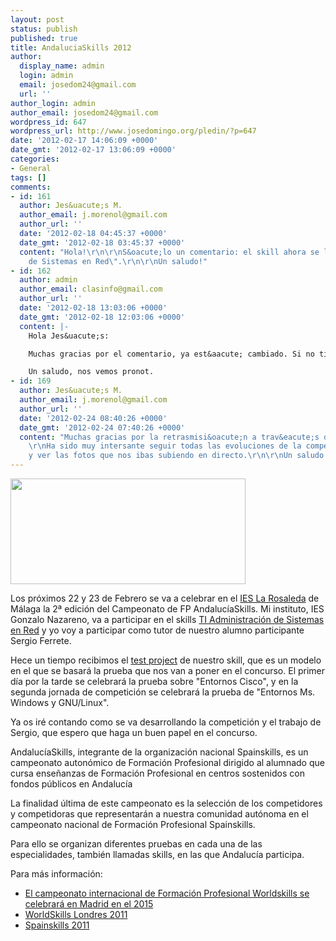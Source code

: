 ```yaml
---
layout: post
status: publish
published: true
title: AndaluciaSkills 2012
author:
  display_name: admin
  login: admin
  email: josedom24@gmail.com
  url: ''
author_login: admin
author_email: josedom24@gmail.com
wordpress_id: 647
wordpress_url: http://www.josedomingo.org/pledin/?p=647
date: '2012-02-17 14:06:09 +0000'
date_gmt: '2012-02-17 13:06:09 +0000'
categories:
- General
tags: []
comments:
- id: 161
  author: Jes&uacute;s M.
  author_email: j.morenol@gmail.com
  author_url: ''
  date: '2012-02-18 04:45:37 +0000'
  date_gmt: '2012-02-18 03:45:37 +0000'
  content: "Hola!\r\n\r\nS&oacute;lo un comentario: el skill ahora se llama \"TI Administraci&oacute;n
    de Sistemas en Red\".\r\n\r\nUn saludo!"
- id: 162
  author: admin
  author_email: clasinfo@gmail.com
  author_url: ''
  date: '2012-02-18 13:03:06 +0000'
  date_gmt: '2012-02-18 12:03:06 +0000'
  content: |-
    Hola Jes&uacute;s:

    Muchas gracias por el comentario, ya est&aacute; cambiado. Si no tienes twitter, p&aacute;sate la semana que viene por la p&aacute;gina para ir viendo los tweet que voy a ir escribiendo desde M&aacute;laga.

    Un saludo, nos vemos pronot.
- id: 169
  author: Jes&uacute;s M.
  author_email: j.morenol@gmail.com
  author_url: ''
  date: '2012-02-24 08:40:26 +0000'
  date_gmt: '2012-02-24 07:40:26 +0000'
  content: "Muchas gracias por la retrasmisi&oacute;n a trav&eacute;s de twitter!!
    \r\nHa sido muy intersante seguir todas las evoluciones de la competici&oacute;n
    y ver las fotos que nos ibas subiendo en directo.\r\n\r\nUn saludo!"
---
```

<p><a href="http://www.josedomingo.org/pledin/wp-content/uploads/2012/02/Logotipo-AndaluciaSkills.jpg"><img class="aligncenter size-full wp-image-648" title="Logotipo AndaluciaSkills" src="http://www.josedomingo.org/pledin/wp-content/uploads/2012/02/Logotipo-AndaluciaSkills.jpg" alt="" width="376" height="169" /></a></p>
<p>Los pr&oacute;ximos 22 y 23 de Febrero se va a celebrar en el <a title="IES La Rosaleda" href="http://www.ieslarosaleda.com/">IES La Rosaleda</a> de M&aacute;laga la 2&ordf; edici&oacute;n del Campeonato de FP Andaluc&iacute;aSkills. Mi instituto, IES Gonzalo Nazareno, va a participar en el skills <a href="http://www.juntadeandalucia.es/educacion/formacionprofesional/data/documentos/AndaluciaSkills/Bases%202012/Administraci%C3%B3n%20de%20Sistemas%20en%20Red.pdf" target="_blank">TI Administraci&oacute;n de Sistemas en Red</a> y yo voy a participar como tutor de nuestro alumno participante Sergio Ferrete.</p>
<p>Hece un tiempo recibimos el <a href="http://t.co/NEppYHhS" target="_blank">test project</a> de nuestro skill, que es un modelo en el que se basar&aacute; la prueba que nos van a poner en el concurso. El primer d&iacute;a por la tarde se celebrar&aacute; la prueba sobre "Entornos Cisco", y en la segunda jornada de competici&oacute;n se celebrar&aacute; la prueba de "Entornos Ms. Windows y GNU/Linux".</p>
<p>Ya os ir&eacute; contando como se va desarrollando la competici&oacute;n y el trabajo de Sergio, que espero que haga un buen papel en el concurso.</p>
<p><!--more--></p>
<p>Andaluc&iacute;aSkills, integrante de la organizaci&oacute;n nacional Spainskills, es un campeonato auton&oacute;mico de Formaci&oacute;n Profesional dirigido al alumnado que cursa ense&ntilde;anzas de Formaci&oacute;n Profesional en centros sostenidos con fondos p&uacute;blicos en Andaluc&iacute;a</p>
<p>La finalidad &uacute;ltima de este campeonato es la selecci&oacute;n de los competidores y competidoras que representar&aacute;n a nuestra comunidad aut&oacute;noma en el campeonato nacional de Formaci&oacute;n Profesional Spainskills.</p>
<p>Para ello se organizan diferentes pruebas en cada una de las especialidades, tambi&eacute;n llamadas skills, en las que Andaluc&iacute;a participa.</p>
<p>Para m&aacute;s informaci&oacute;n:</p>
<ul>
<li><a href="http://www.juntadeandalucia.es/educacion/formacionprofesionalindex.php/andaluciaskills/andaluciaskills-2012/1984-worldskills-madrid"> El campeonato internacional de Formaci&oacute;n Profesional Worldskills se celebrar&aacute; en Madrid en el 2015</a></li>
<li><a href="http://www.juntadeandalucia.es/educacion/formacionprofesionalindex.php/andaluciaskills/andaluciaskills-2012/1942-worldskills-londres-2011"> WorldSkills Londres 2011</a></li>
<li><a href="http://www.juntadeandalucia.es/educacion/formacionprofesionalindex.php/andaluciaskills/andaluciaskills-2012/1817-anticipo-sobre-spainskills-2011"> Spainskills 2011</a></li>
</ul>

